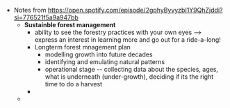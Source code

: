 - Notes from https://open.spotify.com/episode/2gphyByvyzbI1Y9QhZjddi?si=776521f5a9a947bb
	- **Sustainble forest management**
		- ability to see the forestry practices with your own eyes --> express an interest in learning more and go out for a ride-a-long!
		- Longterm forest mnagement plan
			- modelling growth into future decades
			- identifying and emulating natural patterns
			- operational stage -- collecting data about the species, ages, what is underneath (under-growth), deciding if its the right time to do a harvest
		-
	-